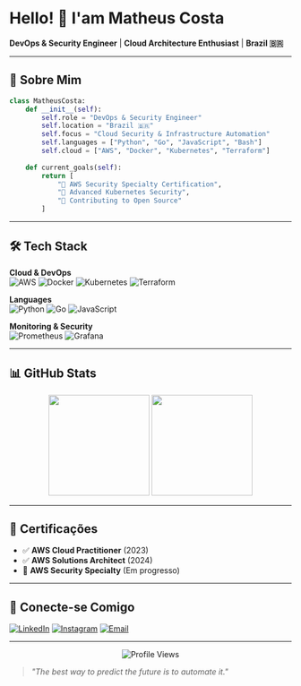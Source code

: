 # Hello! 👋 I'am Matheus Costa

**DevOps & Security Engineer** | **Cloud Architecture Enthusiast** | **Brazil 🇧🇷**

---

## 🚀 Sobre Mim

```python
class MatheusCosta:
    def __init__(self):
        self.role = "DevOps & Security Engineer"
        self.location = "Brazil 🇧🇷"
        self.focus = "Cloud Security & Infrastructure Automation"
        self.languages = ["Python", "Go", "JavaScript", "Bash"]
        self.cloud = ["AWS", "Docker", "Kubernetes", "Terraform"]
    
    def current_goals(self):
        return [
            "🔐 AWS Security Specialty Certification",
            "🤖 Advanced Kubernetes Security",
            "🌟 Contributing to Open Source"
        ]
```

---

## 🛠️ Tech Stack

**Cloud & DevOps**  
![AWS](https://img.shields.io/badge/AWS-FF9900?style=flat-square&logo=amazon-aws&logoColor=white)
![Docker](https://img.shields.io/badge/Docker-0db7ed?style=flat-square&logo=docker&logoColor=white)
![Kubernetes](https://img.shields.io/badge/Kubernetes-326ce5?style=flat-square&logo=kubernetes&logoColor=white)
![Terraform](https://img.shields.io/badge/Terraform-5835CC?style=flat-square&logo=terraform&logoColor=white)

**Languages**  
![Python](https://img.shields.io/badge/Python-3670A0?style=flat-square&logo=python&logoColor=white)
![Go](https://img.shields.io/badge/Go-00ADD8?style=flat-square&logo=go&logoColor=white)
![JavaScript](https://img.shields.io/badge/JavaScript-323330?style=flat-square&logo=javascript&logoColor=F7DF1E)

**Monitoring & Security**  
![Prometheus](https://img.shields.io/badge/Prometheus-E6522C?style=flat-square&logo=prometheus&logoColor=white)
![Grafana](https://img.shields.io/badge/Grafana-F46800?style=flat-square&logo=grafana&logoColor=white)

---

## 📊 GitHub Stats

<div align="center">
  <img height="180em" src="https://github-readme-stats.vercel.app/api?username=CosttaCrazy&show_icons=true&theme=dark&include_all_commits=true&count_private=true"/>
  <img height="180em" src="https://github-readme-stats.vercel.app/api/top-langs/?username=CosttaCrazy&layout=compact&theme=dark"/>
</div>

---

## 🎯 Certificações

- ✅ **AWS Cloud Practitioner** (2023)
- ✅ **AWS Solutions Architect** (2024)
- 🎯 **AWS Security Specialty** (Em progresso)

---

## 🤝 Conecte-se Comigo

[![LinkedIn](https://img.shields.io/badge/LinkedIn-0077B5?style=for-the-badge&logo=linkedin&logoColor=white)](https://www.linkedin.com/in/matheuscostadevops/)
[![Instagram](https://img.shields.io/badge/Instagram-E4405F?style=for-the-badge&logo=instagram&logoColor=white)](https://instagram.com/matheuscosttaofc)
[![Email](https://img.shields.io/badge/Email-D14836?style=for-the-badge&logo=gmail&logoColor=white)](mailto:your-email@example.com)

---

<div align="center">
  <img src="https://komarev.com/ghpvc/?username=CosttaCrazy&style=flat-square&color=blue" alt="Profile Views"/>
</div>

> *"The best way to predict the future is to automate it."*
